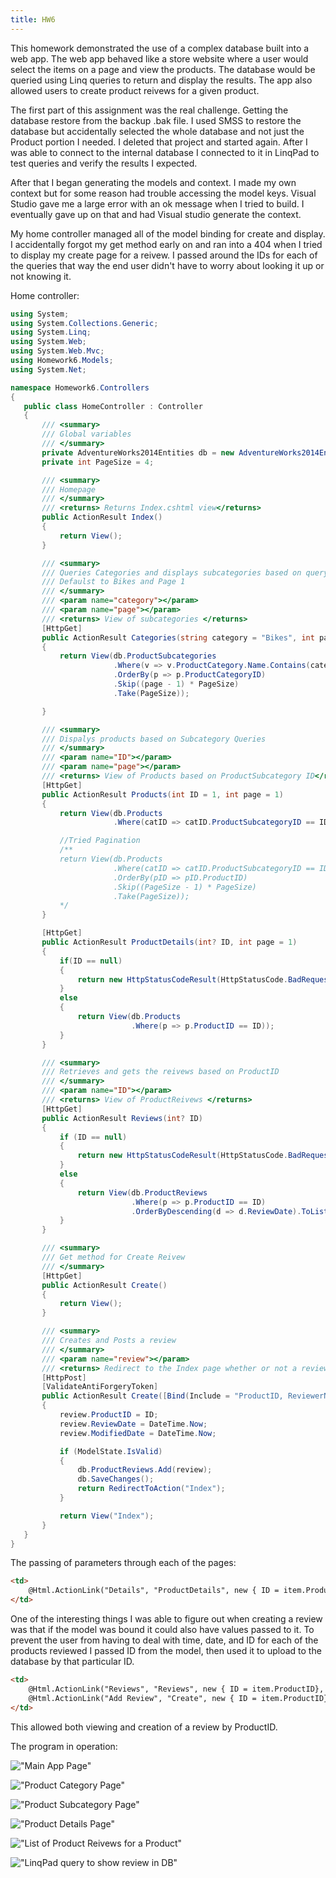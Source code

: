 ```yaml
---
title: HW6
---
```


This homework demonstrated the use of a complex database built into a web app. The web app behaved like a store website where a user would select the items on a page and view the products. The database would be queried using Linq queries to return and display the results. The app also allowed users to create product reivews for a given product.

The first part of this assignment was the real challenge. Getting the database restore from the backup .bak file. I used SMSS to restore the database but accidentally selected the whole database and not just the Product portion I needed. I deleted that project and started again. After I was able to connect to the internal database I connected to it in LinqPad to test queries and verify the results I expected.

After that I began generating the models and context. I made my own context but for some reason had trouble accessing the model keys. Visual Studio gave me a large error with an ok message when I tried to build. I eventually gave up on that and had Visual studio generate the context.

My home controller managed all of the model binding for create and display. I accidentally forgot my get method early on and ran into a 404 when I tried to display my create page for a reivew. I passed around the IDs for each of the queries that way the end user didn't have to worry about looking it up or not knowing it.

 Home controller:

 ```csharp
 using System;
using System.Collections.Generic;
using System.Linq;
using System.Web;
using System.Web.Mvc;
using Homework6.Models;
using System.Net;

namespace Homework6.Controllers
{
    public class HomeController : Controller
    {
        /// <summary>
        /// Global variables
        /// </summary>
        private AdventureWorks2014Entities db = new AdventureWorks2014Entities();
        private int PageSize = 4;

        /// <summary>
        /// Homepage
        /// </summary>
        /// <returns> Returns Index.cshtml view</returns>
        public ActionResult Index()
        {
            return View();
        }

        /// <summary>
        /// Queries Categories and displays subcategories based on query
        /// Defaulst to Bikes and Page 1
        /// </summary>
        /// <param name="category"></param>
        /// <param name="page"></param>
        /// <returns> View of subcategories </returns>
        [HttpGet]
        public ActionResult Categories(string category = "Bikes", int page = 1)
        {
            return View(db.ProductSubcategories
                        .Where(v => v.ProductCategory.Name.Contains(category))
                        .OrderBy(p => p.ProductCategoryID)
                        .Skip((page - 1) * PageSize)
                        .Take(PageSize));

        }

        /// <summary>
        /// Dispalys products based on Subcategory Queries
        /// </summary>
        /// <param name="ID"></param>
        /// <param name="page"></param>
        /// <returns> View of Products based on ProductSubcategory ID</returns>
        [HttpGet]
        public ActionResult Products(int ID = 1, int page = 1)
        {
            return View(db.Products
                        .Where(catID => catID.ProductSubcategoryID == ID).ToList());

            //Tried Pagination
            /**
            return View(db.Products
                        .Where(catID => catID.ProductSubcategoryID == ID)
                        .OrderBy(pID => pID.ProductID)
                        .Skip((PageSize - 1) * PageSize)
                        .Take(PageSize));
            */
        }

        [HttpGet]
        public ActionResult ProductDetails(int? ID, int page = 1)
        {
            if(ID == null)
            {
                return new HttpStatusCodeResult(HttpStatusCode.BadRequest);
            }
            else
            {
                return View(db.Products
                            .Where(p => p.ProductID == ID));
            }
        }

        /// <summary>
        /// Retrieves and gets the reivews based on ProductID
        /// </summary>
        /// <param name="ID"></param>
        /// <returns> View of ProductReivews </returns>
        [HttpGet]
        public ActionResult Reviews(int? ID)
        {
            if (ID == null)
            {
                return new HttpStatusCodeResult(HttpStatusCode.BadRequest);
            }
            else
            {
                return View(db.ProductReviews
                            .Where(p => p.ProductID == ID)
                            .OrderByDescending(d => d.ReviewDate).ToList());
            }
        }

        /// <summary>
        /// Get method for Create Reivew
        /// </summary>
        [HttpGet]
        public ActionResult Create()
        {
            return View();
        }

        /// <summary>
        /// Creates and Posts a review
        /// </summary>
        /// <param name="review"></param>
        /// <returns> Redirect to the Index page whether or not a reviewis posted</returns>
        [HttpPost]
        [ValidateAntiForgeryToken]
        public ActionResult Create([Bind(Include = "ProductID, ReviewerName, ReviewDate, EmailAddress, Rating, Comments, ModifiedDate")] ProductReview review, int ID)
        {
            review.ProductID = ID;
            review.ReviewDate = DateTime.Now;
            review.ModifiedDate = DateTime.Now;

            if (ModelState.IsValid)
            {
                db.ProductReviews.Add(review);
                db.SaveChanges();
                return RedirectToAction("Index");
            }

            return View("Index");
        }
    }
}
```

The passing of parameters through each of the pages:

```html
<td>
    @Html.ActionLink("Details", "ProductDetails", new { ID = item.ProductID })
</td>
```

One of the interesting things I was able to figure out when creating a review was that if the model was bound it could also have values passed to it. To prevent the user from having to deal with time, date, and ID for each of the products reviewed I passed ID from the model, then used it to upload to the database by that particular ID.

```html
<td>
    @Html.ActionLink("Reviews", "Reviews", new { ID = item.ProductID}, "Home")
    @Html.ActionLink("Add Review", "Create", new { ID = item.ProductID}, "Home")
</td>
```
This allowed both viewing and creation of a review by ProductID.

The program in operation:

!["Main App Page"](/img/HW6_App.png)

!["Product Category Page"](/img/HW6_App2.png)

!["Product Subcategory Page"](/img/HW6_App3.png)

!["Product Details Page"](/img/HW6_App4.png)

!["List of Product Reivews for a Product"](/img/HW6_App5.png)

!["LinqPad query to show review in DB"](/img/HW6_App6.png)